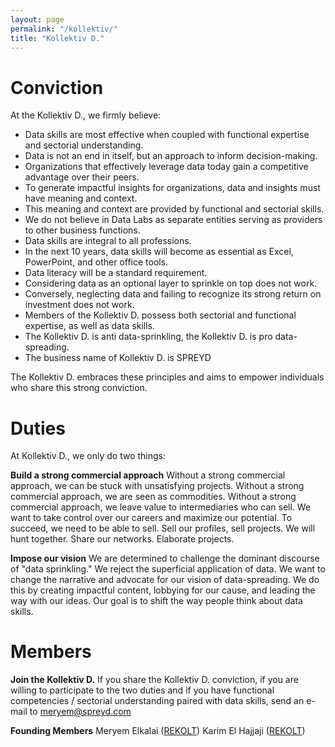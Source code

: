 ```yaml
---
layout: page
permalink: "/kollektiv/"
title: "Kollektiv D."
---
```

# Conviction
At the Kollektiv D., we firmly believe:
 - Data skills are most effective when coupled with functional expertise and sectorial understanding.
 - Data is not an end in itself, but an approach to inform decision-making.
 - Organizations that effectively leverage data today gain a competitive advantage over their peers.
 - To generate impactful insights for organizations, data and insights must have meaning and context.
 - This meaning and context are provided by functional and sectorial skills.
 - We do not believe in Data Labs as separate entities serving as providers to other business functions.
 - Data skills are integral to all professions.
 - In the next 10 years, data skills will become as essential as Excel, PowerPoint, and other office tools. 
 - Data literacy will be a standard requirement.
 - Considering data as an optional layer to sprinkle on top does not work.
 - Conversely, neglecting data and failing to recognize its strong return on investment does not work.
 - Members of the Kollektiv D. possess both sectorial and functional expertise, as well as data skills.
 - The Kollektiv D. is anti data-sprinkling, the Kollektiv D. is pro data-spreading.
 - The business name of Kollektiv D. is SPREYD
 
The Kollektiv D. embraces these principles and aims to empower individuals who share this strong conviction.

# Duties
At Kollektiv D., we only do two things:

**Build a strong commercial approach**
Without a strong commercial approach, we can be stuck with unsatisfying projects.
Without a strong commercial approach, we are seen as commodities.
Without a strong commercial approach, we leave value to intermediaries who can sell.
We want to take control over our careers and maximize our potential.
To succeed, we need to be able to sell. Sell our profiles, sell projects. 
We will hunt together. Share our networks. Elaborate projects.

**Impose our vision**
We are determined to challenge the dominant discourse of "data sprinkling." 
We reject the superficial application of data.
We want to change the narrative and advocate for our vision of data-spreading. 
We do this by creating impactful content, lobbying for our cause, and leading the way with our ideas. 
Our goal is to shift the way people think about data skills.

# **Members**
**Join the Kollektiv D.**
If you share the Kollektiv D. conviction, if you are willing to participate to the two duties and if you have functional competencies / sectorial understanding paired with data skills, send an e-mail to meryem@spreyd.com

**Founding Members**
Meryem Elkalai ([REKOLT](https://www.rekolt.co/))
Karim El Hajjaji ([REKOLT](https://www.rekolt.co/))
